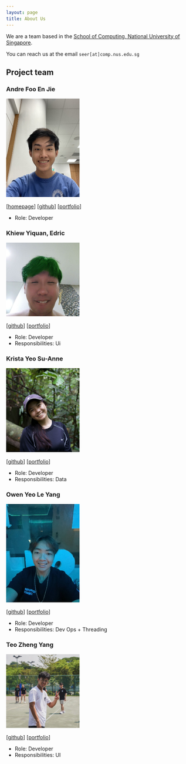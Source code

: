 ```yaml
---
layout: page
title: About Us
---
```


We are a team based in the [School of Computing, National University of Singapore](http://www.comp.nus.edu.sg).

You can reach us at the email `seer[at]comp.nus.edu.sg`

## Project team

### Andre Foo En Jie

<img src="images/andrefoo.png" width="200px">

[[homepage](http://www.comp.nus.edu.sg/~damithch)]
[[github](https://github.com/johndoe)]
[[portfolio](team/johndoe.md)]

* Role: Developer

### Khiew Yiquan, Edric

<img src="images/lululwtv.png" width="200px">

[[github](http://github.com/lululwtv)]
[[portfolio](team/lululwtv.md)]

* Role: Developer
* Responsibilities: Ui

### Krista Yeo Su-Anne

<img src="images/kristayeo.png" width="200px">

[[github](http://github.com/kristayeo)] [[portfolio](team/johndoe.md)]

* Role: Developer
* Responsibilities: Data

### Owen Yeo Le Yang

<img src="images/owenyeo.png" width="200px">

[[github](http://github.com/owenyeo)]
[[portfolio](team/owenyeo.md)]

* Role: Developer
* Responsibilities: Dev Ops + Threading

### Teo Zheng Yang

<img src="images/teozhengyang.png" width="200px">

[[github](http://github.com/teozhengyang)]
[[portfolio](team/johndoe.md)]

* Role: Developer
* Responsibilities: UI
